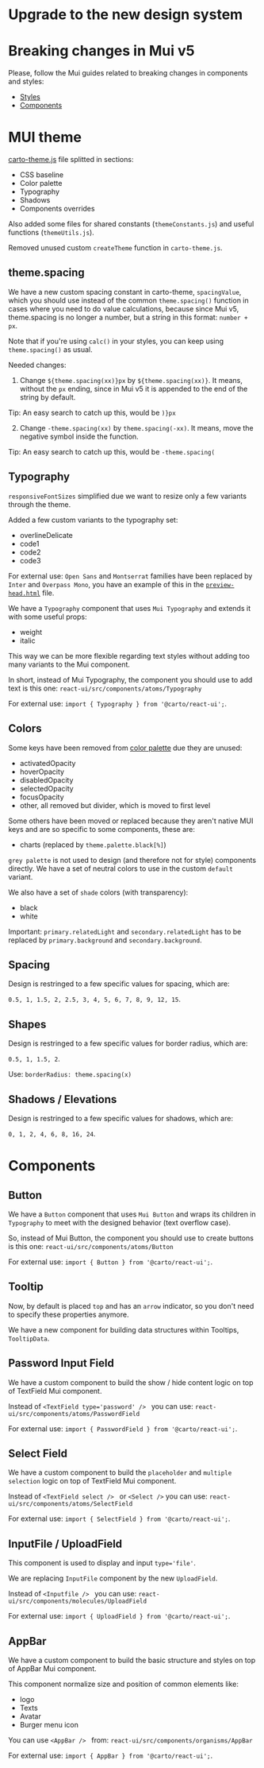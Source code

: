 # Upgrade to the new design system

# Breaking changes in Mui v5

Please, follow the Mui guides related to breaking changes in components and styles:

- [Styles](https://mui.com/material-ui/migration/v5-style-changes/)
- [Components](https://mui.com/material-ui/migration/v5-component-changes/)

# MUI theme

[carto-theme.js](https://github.com/CartoDB/carto-react/blob/master/packages/react-ui/src/theme/carto-theme.js) file splitted in sections:

- CSS baseline
- Color palette
- Typography
- Shadows
- Components overrides

Also added some files for shared constants (`themeConstants.js`) and useful functions (`themeUtils.js`).

Removed unused custom `createTheme` function in `carto-theme.js`.

## theme.spacing

We have a new custom spacing constant in carto-theme, `spacingValue`, which you should use instead of the common `theme.spacing()` function in cases where you need to do value calculations, because since Mui v5, theme.spacing is no longer a number, but a string in this format: `number + px`.

Note that if you're using `calc()` in your styles, you can keep using `theme.spacing()` as usual.

Needed changes:

1. Change `${theme.spacing(xx)}px` by `${theme.spacing(xx)}`. It means, without the `px` ending, since in Mui v5 it is appended to the end of the string by default.

Tip: An easy search to catch up this, would be `)}px`

2. Change `-theme.spacing(xx)` by `theme.spacing(-xx)`. It means, move the negative symbol inside the function.

Tip: An easy search to catch up this, would be `-theme.spacing(`

## Typography

`responsiveFontSizes` simplified due we want to resize only a few variants through the theme.

Added a few custom variants to the typography set:

- overlineDelicate
- code1
- code2
- code3

For external use: `Open Sans` and `Montserrat` families have been replaced by `Inter` and `Overpass Mono`, you have an example of this in the [`preview-head.html`](https://github.com/CartoDB/carto-react/blob/master/packages/react-ui/storybook/.storybook/preview-head.html) file.

We have a `Typography` component that uses `Mui Typography` and extends it with some useful props:

- weight
- italic

This way we can be more flexible regarding text styles without adding too many variants to the Mui component.

In short, instead of Mui Typography, the component you should use to add text is this one:
`react-ui/src/components/atoms/Typography`

For external use: `import { Typography } from '@carto/react-ui';`.

## Colors

Some keys have been removed from [color palette](https://github.com/CartoDB/carto-react/tree/master/packages/react-ui/src/theme) due they are unused:

- activatedOpacity
- hoverOpacity
- disabledOpacity
- selectedOpacity
- focusOpacity
- other, all removed but divider, which is moved to first level

Some others have been moved or replaced because they aren't native MUI keys and are so specific to some components, these are:

- charts (replaced by `theme.palette.black[%]`)

`grey palette` is not used to design (and therefore not for style) components directly. We have a set of neutral colors to use in the custom `default` variant.

We also have a set of `shade` colors (with transparency):

- black
- white

Important: `primary.relatedLight` and `secondary.relatedLight` has to be replaced by `primary.background` and `secondary.background`.

## Spacing

Design is restringed to a few specific values for spacing, which are:

`0.5, 1, 1.5, 2, 2.5, 3, 4, 5, 6, 7, 8, 9, 12, 15`.

## Shapes

Design is restringed to a few specific values for border radius, which are:

`0.5, 1, 1.5, 2`.

Use: `borderRadius: theme.spacing(x)`

## Shadows / Elevations

Design is restringed to a few specific values for shadows, which are:

`0, 1, 2, 4, 6, 8, 16, 24`.

# Components

## Button

We have a `Button` component that uses `Mui Button` and wraps its children in `Typography` to meet with the designed behavior (text overflow case).

So, instead of Mui Button, the component you should use to create buttons is this one:
`react-ui/src/components/atoms/Button`

For external use: `import { Button } from '@carto/react-ui';`.

## Tooltip

Now, by default is placed `top` and has an `arrow` indicator, so you don't need to specify these properties anymore.

We have a new component for building data structures within Tooltips, `TooltipData`.

## Password Input Field

We have a custom component to build the show / hide content logic on top of TextField Mui component.

Instead of `<TextField type='password' /> ` you can use:
`react-ui/src/components/atoms/PasswordField`

For external use: `import { PasswordField } from '@carto/react-ui';`.

## Select Field

We have a custom component to build the `placeholder` and `multiple selection` logic on top of TextField Mui component.

Instead of `<TextField select /> ` or `<Select />` you can use:
`react-ui/src/components/atoms/SelectField`

For external use: `import { SelectField } from '@carto/react-ui';`.

## InputFile / UploadField

This component is used to display and input `type='file'`.

We are replacing `InputFile` component by the new `UploadField`.

Instead of `<Inputfile /> ` you can use:
`react-ui/src/components/molecules/UploadField`

For external use: `import { UploadField } from '@carto/react-ui';`.

## AppBar

We have a custom component to build the basic structure and styles on top of AppBar Mui component.

This component normalize size and position of common elements like:

- logo
- Texts
- Avatar
- Burger menu icon

You can use `<AppBar /> ` from:
`react-ui/src/components/organisms/AppBar`

For external use: `import { AppBar } from '@carto/react-ui';`.
